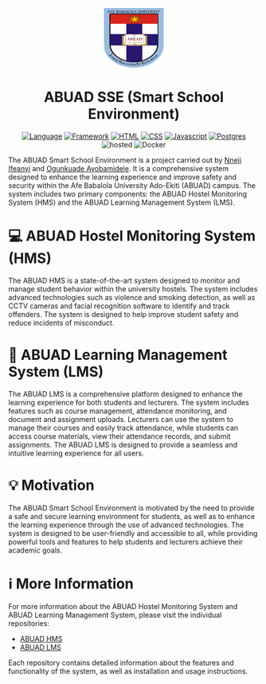 <p align="center">
  <img src="./logo.png" alt="ABUAD LMS Logo", width="120", height="120">
</p>
<h1 align="center">ABUAD SSE (Smart School Environment)</h1>
<div align="center">

[![Language](https://img.shields.io/badge/Python-darkblue.svg?style=flat&logo=python&logoColor=white)](https://www.python.org)
[![Framework](https://img.shields.io/badge/Flask-darkgreen.svg?style=flat&logo=flask&logoColor=white)](https://github.com/Nneji123/ABUAD-SMART-SCHOOL-ENVIRONMENT)
[![HTML](https://img.shields.io/badge/HTML-black.svg?style=flat&logo=html5&logoColor=white)](https://github.com/Nneji123/ABUAD-SMART-SCHOOL-ENVIRONMENT)
[![CSS](https://img.shields.io/badge/CSS-blue.svg?style=flat&logo=css3&logoColor=white)](https://github.com/Nneji123/ABUAD-SMART-SCHOOL-ENVIRONMENT)
[![Javascript](https://img.shields.io/badge/Javascript-yellow.svg?style=flat&logo=javascript&logoColor=white)](https://github.com/Nneji123/ABUAD-SMART-SCHOOL-ENVIRONMENT)
[![Postgres](https://img.shields.io/badge/Postgres-darkblue.svg?style=flat&logo=postgres&logoColor=white)](https://github.com/Nneji123/ABUAD-SMART-SCHOOL-ENVIRONMENT)
![hosted](https://img.shields.io/badge/Railway-430098?style=flat&logo=railway&logoColor=white)
![Docker](https://img.shields.io/badge/Docker-blue?style=flat&logo=docker&logoColor=white)
</div>


The ABUAD Smart School Environment is a project carried out by [Nneji Ifeanyi](https://github.com/Nneji123) and [Ogunkuade Ayobamidele](https://github.com/devXcant). It is a comprehensive system designed to enhance the learning experience and improve safety and security within the Afe Babalola University Ado-Ekiti (ABUAD) campus. The system includes two primary components: the ABUAD Hostel Monitoring System (HMS) and the ABUAD Learning Management System (LMS).

# :computer: ABUAD Hostel Monitoring System (HMS)
The ABUAD HMS is a state-of-the-art system designed to monitor and manage student behavior within the university hostels. The system includes advanced technologies such as violence and smoking detection, as well as CCTV cameras and facial recognition software to identify and track offenders. The system is designed to help improve student safety and reduce incidents of misconduct.

# :pencil: ABUAD Learning Management System (LMS)
The ABUAD LMS is a comprehensive platform designed to enhance the learning experience for both students and lecturers. The system includes features such as course management, attendance monitoring, and document and assignment uploads. Lecturers can use the system to manage their courses and easily track attendance, while students can access course materials, view their attendance records, and submit assignments. The ABUAD LMS is designed to provide a seamless and intuitive learning experience for all users.

# :bulb: Motivation
The ABUAD Smart School Environment is motivated by the need to provide a safe and secure learning environment for students, as well as to enhance the learning experience through the use of advanced technologies. The system is designed to be user-friendly and accessible to all, while providing powerful tools and features to help students and lecturers achieve their academic goals.

# :information_source: More Information
For more information about the ABUAD Hostel Monitoring System and ABUAD Learning Management System, please visit the individual repositories:

- [ABUAD HMS](https://github.com/Nneji123/ABUAD-HMS)
- [ABUAD LMS](https://github.com/Nneji123/ABUAD-LMS)

Each repository contains detailed information about the features and functionality of the system, as well as installation and usage instructions.